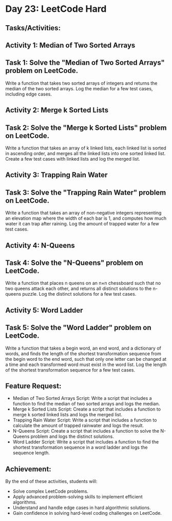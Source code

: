 # Day 23: LeetCode Hard
## Tasks/Activities:
## Activity 1: Median of Two Sorted Arrays

## Task 1: Solve the "Median of Two Sorted Arrays" problem on LeetCode.
Write a function that takes two sorted arrays of integers and returns the median of the two sorted arrays.
Log the median for a few test cases, including edge cases.
## Activity 2: Merge k Sorted Lists

## Task 2: Solve the "Merge k Sorted Lists" problem on LeetCode.
Write a function that takes an array of k linked lists, each linked list is sorted in ascending order, and merges all the linked lists into one sorted linked list.
Create a few test cases with linked lists and log the merged list.
## Activity 3: Trapping Rain Water

## Task 3: Solve the "Trapping Rain Water" problem on LeetCode.
Write a function that takes an array of non-negative integers representing an elevation map where the width of each bar is 1, and computes how much water it can trap after raining.
Log the amount of trapped water for a few test cases.
## Activity 4: N-Queens

## Task 4: Solve the "N-Queens" problem on LeetCode.
Write a function that places n queens on an n×n chessboard such that no two queens attack each other, and returns all distinct solutions to the n-queens puzzle.
Log the distinct solutions for a few test cases.
## Activity 5: Word Ladder

## Task 5: Solve the "Word Ladder" problem on LeetCode.
Write a function that takes a begin word, an end word, and a dictionary of words, and finds the length of the shortest transformation sequence from the begin word to the end word, such that only one letter can be changed at a time and each transformed word must exist in the word list.
Log the length of the shortest transformation sequence for a few test cases.
## Feature Request:
- Median of Two Sorted Arrays Script: Write a script that includes a function to find the median of two sorted arrays and logs the median.
- Merge k Sorted Lists Script: Create a script that includes a function to merge k sorted linked lists and logs the merged list.
- Trapping Rain Water Script: Write a script that includes a function to calculate the amount of trapped rainwater and logs the result.
- N-Queens Script: Create a script that includes a function to solve the N-Queens problem and logs the distinct solutions.
- Word Ladder Script: Write a script that includes a function to find the shortest transformation sequence in a word ladder and logs the sequence length.
## Achievement:
By the end of these activities, students will:

- Solve complex LeetCode problems.
- Apply advanced problem-solving skills to implement efficient algorithms.
- Understand and handle edge cases in hard algorithmic solutions.
- Gain confidence in solving hard-level coding challenges on LeetCode.
